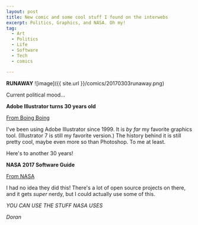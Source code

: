 ```yaml
---
layout: post
title: New comic and some cool stuff I found on the interwebs
excerpt: Politics, Graphics, and NASA. Oh my!
tag: 
  - Art
  - Politics
  - Life
  - Software
  - Tech
  - comics

---
```


**RUNAWAY**
![image]({{ site.url }}/comics/20170303runaway.png)

Current political mood...

**Adobe Illustrator turns 30 years old**

[From Boing Boing](http://boingboing.net/2017/03/02/adobe-illustrator-is-30-years.html)

I've been using Adobe Illustrator since 1999. It is *by far* my favorite graphics tool. (Illustrator 7 is still my favorite version.) The history behind it is still pretty cool, maybe even more so than Photoshop. To me at least.

Here's to another 30 years!

**NASA 2017 Software Guide**

[From NASA](https://software.nasa.gov)

I had no idea they did this! There's a lot of open source projects on there, and it gets *super* nerdy, but I could actually use some of this.

*YOU CAN USE THE STUFF NASA USES*


*Doran*
